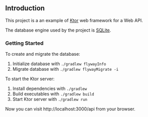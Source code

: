 ## Introduction

This project is a an example of [Ktor](https://ktor.io/) web framework for a Web API.

The database engine used by the project is [SQLite](https://www.sqlite.org/).

### Getting Started

To create and migrate the database:

1. Initialize database with `./gradlew flywayInfo`
2. Migrate database with `./gradlew flywayMigrate -i`

To start the Ktor server:

1. Install dependencies with `./gradlew`
2. Build executables with `./gradlew build`
3. Start Ktor server with `./gradlew run`

Now you can visit http://localhost:3000/api from your browser.
